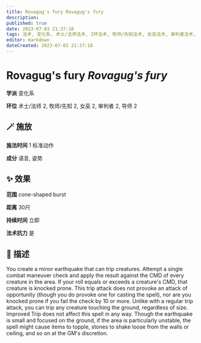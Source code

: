 ```yaml
---
title: Rovagug's fury Rovagug's fury
description: 
published: true
date: 2023-07-03 21:37:18
tags: 法术, 变化系, 术士/法师法术, 2环法术, 牧师/先知法术, 女巫法术, 审判者法术, 导师法术
editor: markdown
dateCreated: 2023-07-03 21:37:18
---
```


# **Rovagug's fury** *Rovagug's fury*

**学派** 变化系 

**环位** 术士/法师 2, 牧师/先知 2, 女巫 2, 审判者 2, 导师 2

## 🪄 施放

**施法时间** 1 标准动作

**成分** 语言, 姿势

## ✨ 效果  

**范围** cone-shaped burst

**距离** 30尺  

**持续时间** 立即 

**法术抗力** 是

## 📖 描述

You create a minor earthquake that can trip creatures. Attempt a single combat maneuver check and apply the result against the CMD of every creature in the area. If your roll equals or exceeds a creature's CMD, that creature is knocked prone. This trip attack does not provoke an attack of opportunity (though you do provoke one for casting the spell), nor are you knocked prone if you fail the check by 10 or more. Unlike with a regular trip attack, you can trip any creature touching the ground, regardless of size. Improved Trip does not affect this spell in any way. Though the earthquake is small and focused on the ground, if the area is particularly unstable, the spell might cause items to topple, stones to shake loose from the walls or ceiling, and so on at the GM's discretion.
    